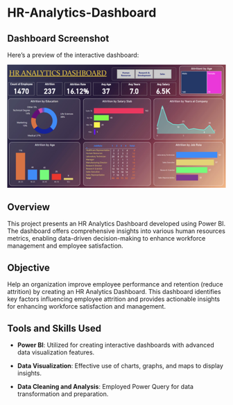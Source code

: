 # HR-Analytics-Dashboard

## Dashboard Screenshot
Here’s a preview of the interactive dashboard:

![HR Analytics Dashboard](https://github.com/Harsita11/HR-Analytics-Dashboard/blob/main/Image.png)


## Overview

This project presents an HR Analytics Dashboard developed using Power BI. The dashboard offers comprehensive insights into various human resources metrics, enabling data-driven decision-making to enhance workforce management and employee satisfaction.

## Objective

Help an organization improve employee performance and retention (reduce attrition) by creating an HR Analytics Dashboard. This dashboard identifies key factors influencing employee attrition and provides actionable insights for enhancing workforce satisfaction and management.

## Tools and Skills Used

- **Power BI**: Utilized for creating interactive dashboards with advanced data visualization features.
- **Data Visualization**: Effective use of charts, graphs, and maps to display insights.
- **Data Cleaning and Analysis**: Employed Power Query for data transformation and preparation.

    ~~~~~Thank You~~~~~
